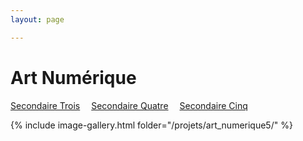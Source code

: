 ```yaml
---
layout: page 

---
```

<h1>Art Numérique</h1>

[Secondaire Trois](../Art_numerique/)&emsp; [Secondaire Quatre](../Art_numerique4/)&emsp; [Secondaire Cinq](../Art_numerique5/)

{% include image-gallery.html folder="/projets/art_numerique5/" %} 
